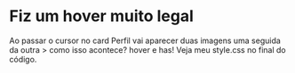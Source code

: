# Fiz um hover muito legal

Ao passar o cursor no card Perfil vai aparecer duas imagens uma seguida da outra > como isso acontece? hover e has! Veja meu style.css no final do código.

